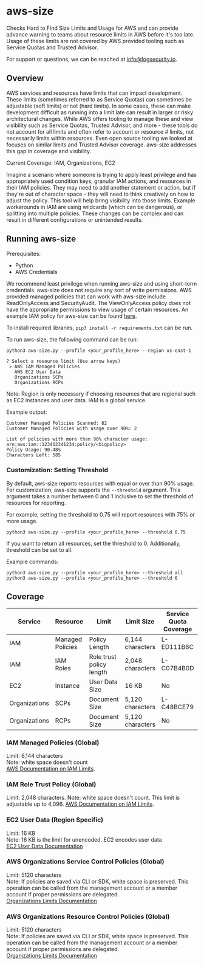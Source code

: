 # aws-size
Checks Hard to Find Size Limits and Usage for AWS and can provide advance warning to teams about resource limits in AWS before it's too late.  Usage of these limits are not covered by AWS provided tooling such as Service Quotas and Trusted Advisor.

For support or questions, we can be reached at info@fogsecurity.io.

## Overview

AWS services and resources have limits that can impact development.  These limits (sometimes referred to as Service Quotas) can sometimes be adjustable (soft limits) or not (hard limits).  In some cases, these can make development difficult as running into a limit late can result in larger or risky architectural changes.  While AWS offers tooling to manage these and view visibility such as Service Quotas, Trusted Advisor, and more - these tools do not account for all limits and often refer to account or resource # limits, not necessarily limits within resources.  Even open source tooling we looked at focuses on similar limits and Trusted Advisor coverage.  aws-size addresses this gap in coverage and visibility.

Current Coverage: IAM, Organizations, EC2

Imagine a scenario where someone is trying to apply least privilege and has appropriately used condition keys, granular IAM actions, and resources in their IAM policies.  They may need to add another statement or action, but if they're out of character space - they will need to think creatively on how to adjust the policy.  This tool will help bring visibility into those limits.  Example workarounds in IAM are using wildcards (which can be dangerous), or splitting into multiple policies.  These changes can be complex and can result in different configurations or unintended results.

## Running aws-size

Prerequisites:
* Python
* AWS Credentials

We recommend least privilege when running aws-size and using short-term credentials.  aws-size does not require any sort of write permissions.  AWS provided managed policies that can work with aws-size include ReadOnlyAccess and SecurityAudit.  The ViewOnlyAccess policy does not have the appropriate permissions to view usage of certain resources.  An example IAM policy for aws-size can be found [here](iam/aws_size_read_policy.json).

To install required libraries, `pip3 install -r requirements.txt` can be run.

To run aws-size, the following command can be run:

```
python3 aws-size.py --profile <your_profile_here> --region us-east-1
```

```
? Select a resource limit (Use arrow keys)
 » AWS IAM Managed Policies
   AWS EC2 User Data
   Organizations SCPs
   Organizations RCPs
```

Note: Region is only necessary if choosing resources that are regional such as EC2 instances and user data.  IAM is a global service.

Example output:

```
Customer Managed Policies Scanned: 82
Customer Managed Policies with usage over 90%: 2

List of policies with more than 90% character usage: 
arn:aws:iam::123412341234:policy/<bigpolicy>
Policy Usage: 90.48%
Characters Left: 585
```

### Customization: Setting Threshold

By default, aws-size reports resources with equal or over than 90% usage.  For customization, aws-size supports the `--threshold` argument.  This argument takes a number between 0 and 1 inclusive to set the threshold of resources for reporting.

For example, setting the threshold to 0.75 will report resources with 75% or more usage.  

```
python3 aws-size.py --profile <your_profile_here> --threshold 0.75
```

If you want to return all resources, set the threshold to 0.  Additionally, threshold can be set to all.

Example commands:

```
python3 aws-size.py --profile <your_profile_here> --threshold all
python3 aws-size.py --profile <your_profile_here> --threshold 0
```

## Coverage

| Service | Resource | Limit | Limit Size | Service Quota Coverage | Service Quota Visibility | Trusted Advisor Visibility | Adjustable |
| ------- | -------- | ----- | ---------- | ---------------------- | ------------------------ | -------------------------- | ---------- |
| IAM | Managed Policies | Policy Length | 6,144 characters | L-ED111B8C | No | No | No |
| IAM | IAM Roles | Role trust policy length | 2,048 characters | L-C07B4B0D | No | No | Yes |
| EC2 | Instance | User Data Size | 16 KB | No | No | No | No |
| Organizations | SCPs | Document Size | 5,120 characters | L-C48BCE79 | No | No | No |
| Organizations | RCPs | Document Size | 5,120 characters | No | No | No | No | No |


### IAM Managed Policies (Global)

Limit: 6,144 characters  
Note: white space doesn't count  
[AWS Documentation on IAM Limits](https://docs.aws.amazon.com/IAM/latest/UserGuide/reference_iam-quotas.html).

### IAM Role Trust Policy (Global)

Limit: 2,048 characters.
Note: white space doesn't count.  This limit is adjustable up to 4,096.
[AWS Documentation on IAM Limits](https://docs.aws.amazon.com/IAM/latest/UserGuide/reference_iam-quotas.html).

### EC2 User Data (Region Specific)

Limit: 16 KB  
Note: 16 KB is the limit for unencoded.  EC2 encodes user data  
[EC2 User Data Documentation](https://docs.aws.amazon.com/AWSEC2/latest/UserGuide/user-data.html)

### AWS Organizations Service Control Policies (Global)

Limit: 5120 characters  
Note: If policies are saved via CLI or SDK, white space is preserved.  This operation can be called from the management account or a member account if proper permissions are delegated.    
[Organizations Limits Documentation](https://docs.aws.amazon.com/organizations/latest/userguide/orgs_reference_limits.html#min-max-values)

### AWS Organizations Resource Control Policies (Global)

Limit: 5120 characters  
Note: If policies are saved via CLI or SDK, white space is preserved.  This operation can be called from the management account or a member account if proper permissions are delegated.    
[Organizations Limits Documentation](https://docs.aws.amazon.com/organizations/latest/userguide/orgs_reference_limits.html#min-max-values)
